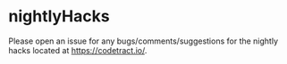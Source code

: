 # nightlyHacks

Please open an issue for any bugs/comments/suggestions for the nightly hacks located at https://codetract.io/.
